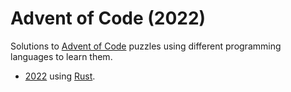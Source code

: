 # Advent of Code (2022)

Solutions to [Advent of Code](https://adventofcode.com/) puzzles using different programming languages to learn them.

- [2022](https://adventofcode.com/2022) using [Rust](https://www.rust-lang.org/).
